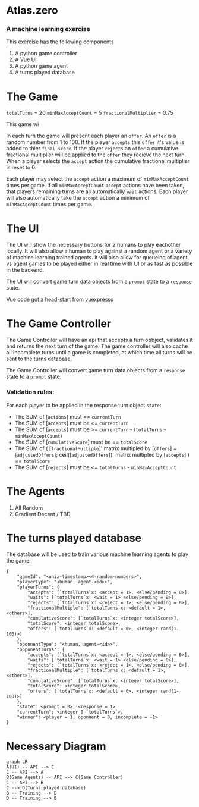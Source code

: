 # Atlas.zero
### A machine learning exercise

This exercise has the following components

 1. A python game controller
 2. A Vue UI
 3. A python game agent
 4. A turns played database

# The Game

`totalTurns` = 20
`minMaxAcceptCount` = 5
`fractionalMultiplier` = 0.75

This game wi

In each turn the game will present each player an `offer`.  An `offer` is a random number from 1 to 100.  If the player `accepts` this `offer` it's value is added to thier `final score`.  If the player `rejects` an `offer` a cumulative fractional multiplier will be applied to the `offer` they recieve the next turn.  When a player selects the `accept` action the cumulative fractional multiplier is reset to 0.  

Each player may select the `accept` action a maximum of `minMaxAcceptCount` times per game.  If all `minMaxAcceptCount` `accept` actions have been taken, that players remaining turns are all automatically `wait` actions.  Each player will also automatically take the `accept` action a minimum of `minMaxAcceptCount` times per game.

# The UI

The UI will show the necessary buttons for 2 humans to play eachother locally.  It will also allow a human to play against a random agent or a variety of machine learning trained agents.  It will also allow for queueing of agent vs agent games to be played either in real time with UI or as fast as possible in the backend.

The UI will convert game turn data objects from a `prompt` state to a `response` state.

Vue code got a head-start from [vuexpresso](https://github.com/Ethaan/vuexpresso)

# The Game Controller

The Game Controller will have an api that accepts a turn opbject, validates it and returns the next turn of the game.  The game controller will also cache all incomplete turns until a game is completed, at which time all turns will be sent to the turns database.

The Game Controller will convert game turn data objects from a `response` state to a `prompt` state.

### Validation rules:
For each player to be applied in the response turn object `state`:
- The SUM of [`actions`] must == `currentTurn`
- The SUM of [`accepts`] must be <= `currentTurn`
- The SUM of [`accepts`] must be >= `currentTurn` - (`totalTurns` - `minMaxAcceptCount`)
- The SUM of [`cumulativeScore`] must be == `totalScore`
- The SUM of ( [`fractionalMultiple`]' matrix multipled by [`offers`] = [`adjustedOffers`]; ceil([`adjustedOffers`])' matrix multipled by [`accepts`] ) == `totalScore`
- The SUM of [`rejects`] must be <= `totalTurns` - `minMaxAcceptCount`


# The Agents
1. All Random
2. Gradient Decent / TBD

# The turns played database
The database will be used to train various machine learning agents to play the game.  

```
{
	"gameId": "<unix-timestamp><4-random-numbers>",
	"playerType": "<human, agent-<id>>",
	"playerTurns": {
		"accepts": [`totalTurns`x: <accept = 1>, <else/pending = 0>],
		"waits": [`totalTurns`x: <wait = 1> <else/pending = 0>],
		"rejects": [`totalTurns`x: <reject = 1>, <else/pending = 0>],
		"fractionalMultiple": [`totalTurns`x: <default = 1>, <others>],
		"cumulativeScore": [`totalTurns`x: <integer totalScore>],
		"totalScore": <integer totalScore>,
		"offers": [`totalTurns`x: <default = 0>, <integer rand(1-100)>]
	},
	"oponnentType": "<human, agent-<id>>",
	"opponentTurns": {
		"accepts": [`totalTurns`x: <accept = 1>, <else/pending = 0>],
		"waits": [`totalTurns`x: <wait = 1> <else/pending = 0>],
		"rejects": [`totalTurns`x: <reject = 1>, <else/pending = 0>],
		"fractionalMultiple": [`totalTurns`x: <default = 1>, <others>],
		"cumulativeScore": [`totalTurns`x: <integer totalScore>],
		"totalScore": <integer totalScore>,
		"offers": [`totalTurns`x: <default = 0>, <integer rand(1-100)>]
	},
	"state": <prompt = 0>, <response = 1>
	"currentTurn": <integer 0-`totalTurns`>,
	"winner": <player = 1, oponnent = 0, incomplete = -1>
}
```

# Necessary Diagram
```mermaid
graph LR
A(UI) -- API --> C
C -- API --> A
B(Game Agents) -- API --> C(Game Controller)
C -- API --> B
C --> D(Turns played database)
B -- Training --> D
D -- Training --> B
```
